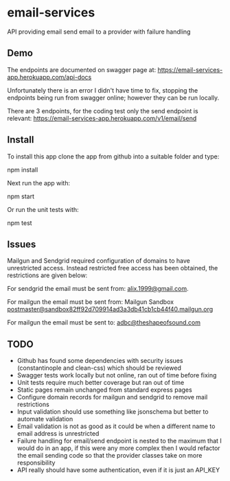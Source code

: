 # email-services
API providing email send email to a provider with failure handling

## Demo
The endpoints are documented on swagger page at:
https://email-services-app.herokuapp.com/api-docs

Unfortunately there is an error I didn't have time to fix, stopping the endpoints 
being run from swagger online; however they can be run locally.

There are 3 endpoints, for the coding test only the send endpoint is relevant:
https://email-services-app.herokuapp.com/v1/email/send

## Install

To install this app clone the app from github into a suitable folder and type:

npm install

Next run the app with:

npm start

Or run the unit tests with:

npm test

## Issues

Mailgun and Sendgrid required configuration of domains to have unrestricted access.
Instead restricted free access has been obtained, the restrictions are given below:

For sendgrid the email must be sent from:
    alix.1999@gmail.com. 

For mailgun the email must be sent from: 
    Mailgun Sandbox <postmaster@sandbox82ff92d709914ad3a3db41cb1cb44f40.mailgun.org>

For mailgun the email must be sent to: 
    adbc@theshapeofsound.com

## TODO

   * Github has found some dependencies with security issues (constantinople and clean-css) which should be reviewed
   * Swagger tests work locally but not online, ran out of time before fixing
   * Unit tests require much better coverage but ran out of time
   * Static pages remain unchanged from standard express pages
   * Configure domain records for mailgun and sendgrid to remove mail restrictions
   * Input validation should use something like jsonschema but better to automate validation
   * Email validation is not as good as it could be when a different name to email address is unrestricted
   * Failure handling for email/send endpoint is nested to the maximum that I would do in an app, if this
   were any more complex then I would refactor the email sending code so that the provider classes take 
   on more responsibility
   * API really should have some authentication, even if it is just an API_KEY






